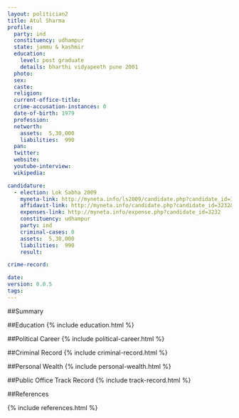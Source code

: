 ```yaml
---
layout: politician2
title: Atul Sharma
profile: 
  party: ind
  constituency: udhampur
  state: jammu & kashmir
  education: 
    level: post graduate
    details: bharthi vidyapeeth pune 2001
  photo: 
  sex: 
  caste: 
  religion: 
  current-office-title: 
  crime-accusation-instances: 0
  date-of-birth: 1979
  profession: 
  networth: 
    assets:  5,30,000
    liabilities:  990
  pan: 
  twitter: 
  website: 
  youtube-interview: 
  wikipedia: 

candidature: 
  - election: Lok Sabha 2009
    myneta-link: http://myneta.info/ls2009/candidate.php?candidate_id=3232
    affidavit-link: http://myneta.info/candidate.php?candidate_id=3232&scan=original
    expenses-link: http://myneta.info/expense.php?candidate_id=3232
    constituency: udhampur 
    party: ind
    criminal-cases: 0
    assets:  5,30,000
    liabilities:  990
    result:  

crime-record: 

date: 
version: 0.0.5
tags: 
---
```

##Summary


##Education
{% include education.html %}


##Political Career
{% include political-career.html %}


##Criminal Record
{% include criminal-record.html %}


##Personal Wealth
{% include personal-wealth.html %}


##Public Office Track Record
{% include track-record.html %}


##References


{% include references.html %}